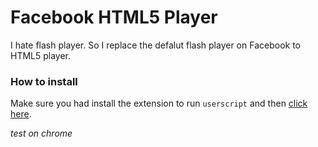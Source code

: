 # Facebook HTML5 Player
I hate flash player.
So I replace the defalut flash player on Facebook to HTML5 player.

### How to install
Make sure you had install the extension to run `userscript` and then [click here](https://github.com/knowlet/Facebook-HTML5-Player/raw/master/fb-html5-player.user.js).

*test on chrome*